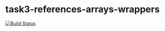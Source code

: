 # task3-references-arrays-wrappers

[![Build Status](https://travis-ci.com/itmo-java-basics-2020/task-3-string-spring-swing-dvkzxz2000.svg?branch=dev)](https://travis-ci.com/itmo-java-basics-2020/task-3-string-spring-swing-dvkzxz2000)
